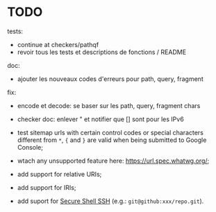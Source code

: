 # TODO

tests:
- continue at checkers/pathqf
- revoir tous les tests et descriptions de fonctions / README

doc:
- ajouter les nouveaux codes d'erreurs pour path, query, fragment

fix:
- encode et decode: se baser sur les path, query, fragment chars
- checker doc: enlever " et notifier que [] sont pour les IPv6




- test sitemap urls with certain control codes or special characters different from `*`, `{` and `}` are valid when being submitted to Google Console;
- wtach any unsupported feature here: https://url.spec.whatwg.org/;
- add support for relative URIs;
- add support for IRIs;
- add suport for [Secure Shell SSH](https://tools.ietf.org/id/draft-salowey-secsh-uri-00.html) (e.g.: `git@github:xxx/repo.git`).
